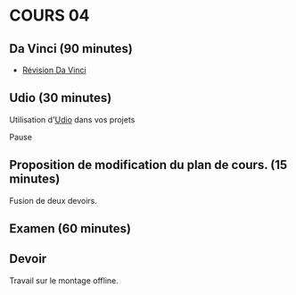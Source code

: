 
# COURS 04 

## Da Vinci (90 minutes)
* [Révision Da Vinci](da_vinci.md)

## Udio (30 minutes)
Utilisation d'[Udio](ai_udio.md) dans vos projets

Pause

## Proposition de modification du plan de cours. (15 minutes)
Fusion de deux devoirs. 

## Examen (60 minutes)

## Devoir
Travail sur le montage offline. 


